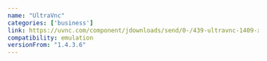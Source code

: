 ```yaml
---
name: "UltraVnc"
categories: ['business']
link: https://uvnc.com/component/jdownloads/send/0-/439-ultravnc-1409-x86-setup.html?Itemid=0
compatibility: emulation
versionFrom: "1.4.3.6"
---
```


